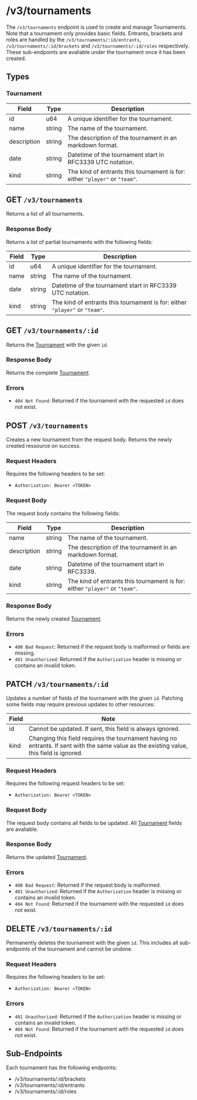 # /v3/tournaments

The `/v3/tournaments` endpoint is used to create and manage Tournaments. Note that a tournament only provides basic fields. Entrants, brackets and roles are handled by the `/v3/tournaments/:id/entrants`, `/v3/tournaments/:id/brackets` and `/v3/tournaments/:id/roles` respectively. These sub-endpoints are avaliable under the tournament once it has been created.

## Types

### Tournament

| Field       | Type   | Description                                                                 |
| ----------- | ------ | --------------------------------------------------------------------------- |
| id          | u64    | A unique identifier for the tournament.                                     |
| name        | string | The name of the tournament.                                                 |
| description | string | The description of the tournament in an markdown format.                    |
| date        | string | Datetime of the tournament start in RFC3339 UTC notation.                   |
| kind        | string | The kind of entrants this tournament is for: either `"player"` or `"team"`. |

## GET `/v3/tournaments`

Returns a list of all tournaments.

### Response Body

Returns a list of partial tournaments with the following fields:

| Field       | Type   | Description                                                                 |
| ----------- | ------ | --------------------------------------------------------------------------- |
| id          | u64    | A unique identifier for the tournament.                                     |
| name        | string | The name of the tournament.                                                 |
| date        | string | Datetime of the tournament start in RFC3339 UTC notation.                   |
| kind        | string | The kind of entrants this tournament is for: either `"player"` or `"team"`. |

## GET `/v3/tournaments/:id`

Returns the [Tournament](#tournament) with the given `ìd`.

### Response Body

Returns the complete [Tournament](#tournament).

### Errors

- `404 Not Found`: Returned if the tournament with the requested `id` does not exist.

## POST `/v3/tournaments`

Creates a new tournament from the request body. Returns the newly created ressource on success.

### Request Headers

Requires the following headers to be set:
- `Authorization: Bearer <TOKEN>`

### Request Body

The request body contains the following fields:

| Field       | Type   | Description                                                                 |
| ----------- | ------ | --------------------------------------------------------------------------- |
| name        | string | The name of the tournament.                                                 |
| description | string | The description of the tournament in an markdown format.                    |
| date        | string | Datetime of the tournament start in RFC3339.                                |
| kind        | string | The kind of entrants this tournament is for: either `"player"` or `"team"`. |

### Response Body

Returns the newly created [Tournament](#tournament).

### Errors

- `400 Bad Request`: Returned if the request body is malformed or fields are missing.
- `401 Unauthorized`: Returned if the `Authorization` header is missing or contains an invalid token.

## PATCH `/v3/tournaments/:id`

Updates a number of fields of the tournament with the given `id`. Patching some fields may require previous updates to other resources:

| Field | Note                                                                                                                                      |
| ----- | ----------------------------------------------------------------------------------------------------------------------------------------- |
| id    | Cannot be updated. If sent, this field is always ignored.                                                                                 |
| kind  | Changing this field requires the tournament having no entrants. If sent with the same value as the existing value, this field is ignored. |

### Request Headers

Requires the following request headers to be set:
- `Authorization: Bearer <TOKEN>`

### Request Body

The request body contains all fields to be updated. All [Tournament](#tournament) fields are avaliable.

### Response Body

Returns the updated [Tournament](#tournament).

### Errors

- `400 Bad Request`: Returned if the request body is malformed.
- `401 Unauthorized`: Returned if the `Authorization` header is missing or contains an invalid token.
- `404 Not Found`: Returned if the tournament with the requested `id` does not exist.

## DELETE `/v3/tournaments/:id`

Permanently deletes the tournament with the given `id`. This includes all sub-endpoints of the tournament and cannot be undone.

### Request Headers

Requires the following headers to be set:
- `Authorization: Bearer <TOKEN>`

### Errors

- `401 Unauthorized`: Returned if the `Authorization` header is missing or contains an invalid token.
- `404 Not Found`: Returned if the tournament with the requested `id` does not exist.

## Sub-Endpoints

Each tournament has the following endpoints:
- /v3/tournaments/:id/brackets
- /v3/tournaments/:id/entrants
- /v3/tournaments/:id/roles
